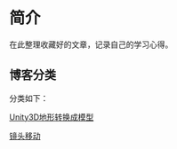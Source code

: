 # 简介
在此整理收藏好的文章，记录自己的学习心得。
## 博客分类
分类如下：

[Unity3D地形转换成模型](https://www.jianshu.com/p/264e9665f6b1)

[镜头移动](https://www.cnblogs.com/chiwang/p/7463767.html)
